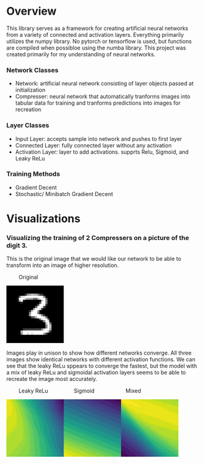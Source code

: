 # Overview

This library serves as a framework for creating artificial neural networks from a variety of connected and activation layers. Everything primarily utilizes the numpy library. No pytorch or tensorflow is used, but functions are compiled when possibloe using the numba library. This project was created primarily for my understanding of neural networks.

### Network Classes

- Network: artificial neural network consisting of layer objects passed at initialization
- Compresser: neural network that automatically tranforms images into tabular data for training and tranforms predictions into images for recreation

### Layer Classes

- Input Layer: accepts sample into network and pushes to first layer
- Connected Layer: fully connected layer without any activation
- Activation Layer: layer to add activations. supprts Relu, Sigmoid, and Leaky ReLu

### Training Methods
- Gradient Decent
- Stochastic/ Minibatch Gradient Decent



# Visualizations

### Visualizing the training of 2 Compressers on a picture of the digit 3. 


This is the original image that we would like our network to be able to transform into an image of higher resolution.

&emsp;&emsp; Original

<img src="https://github.com/morganhawkins/NeuralNetwork/blob/main/images/digit_3.png " width="150" height="150" />


Images play in unison to show how different networks converge. All three images show identical networks with different activation functions. We can see that the leaky ReLu sppears to converge the fastest, but the model with a mix of leaky ReLu and sigmoidal activation layers seems to be able to recreate the image most accurately.  

&emsp;&emsp; Leaky ReLu &emsp;&emsp;&emsp;&emsp;&nbsp;  Sigmoid  &emsp;&emsp;&emsp;&emsp;&emsp;&nbsp;    Mixed

<img src="https://github.com/morganhawkins/NeuralNetwork/blob/main/images/leaky_relu_recreation_looping.gif " width="150" height="150" /><img src="https://github.com/morganhawkins/NeuralNetwork/blob/main/images/sigmoid_receation_looping.gif " width="150" height="150" /><img src="https://github.com/morganhawkins/NeuralNetwork/blob/main/images/mixed_recreation_looping.gif " width="150" height="150" />









